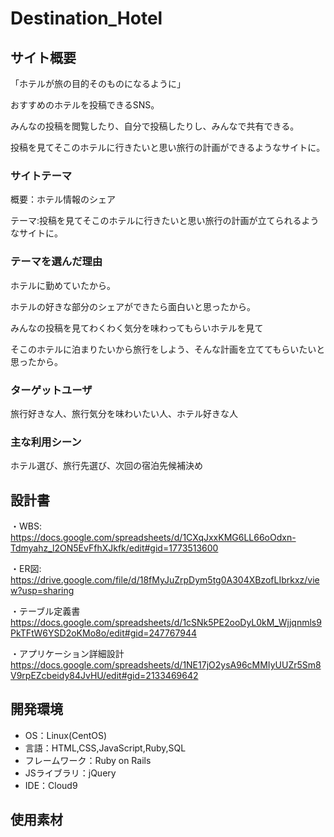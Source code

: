 # Destination_Hotel

## サイト概要
「ホテルが旅の目的そのものになるように」

おすすめのホテルを投稿できるSNS。

みんなの投稿を閲覧したり、自分で投稿したりし、みんなで共有できる。

投稿を見てそこのホテルに行きたいと思い旅行の計画ができるようなサイトに。

### サイトテーマ
概要：ホテル情報のシェア

テーマ:投稿を見てそこのホテルに行きたいと思い旅行の計画が立てられるようなサイトに。

### テーマを選んだ理由
ホテルに勤めていたから。

ホテルの好きな部分のシェアができたら面白いと思ったから。

みんなの投稿を見てわくわく気分を味わってもらいホテルを見て

そこのホテルに泊まりたいから旅行をしよう、そんな計画を立ててもらいたいと思ったから。

### ターゲットユーザ
旅行好きな人、旅行気分を味わいたい人、ホテル好きな人

### 主な利用シーン
ホテル選び、旅行先選び、次回の宿泊先候補決め

## 設計書
・WBS:
https://docs.google.com/spreadsheets/d/1CXqJxxKMG6LL66oOdxn-Tdmyahz_l2ON5EvFfhXJkfk/edit#gid=1773513600

・ER図:
https://drive.google.com/file/d/18fMyJuZrpDym5tg0A304XBzofLIbrkxz/view?usp=sharing

・テーブル定義書
https://docs.google.com/spreadsheets/d/1cSNk5PE2ooDyL0kM_Wjjqnmls9PkTFtW6YSD2oKMo8o/edit#gid=247767944

・アプリケーション詳細設計
https://docs.google.com/spreadsheets/d/1NE17jO2ysA96cMMIyUUZr5Sm8V9rpEZcbeidy84JvHU/edit#gid=2133469642

## 開発環境
- OS：Linux(CentOS)
- 言語：HTML,CSS,JavaScript,Ruby,SQL
- フレームワーク：Ruby on Rails
- JSライブラリ：jQuery
- IDE：Cloud9

## 使用素材